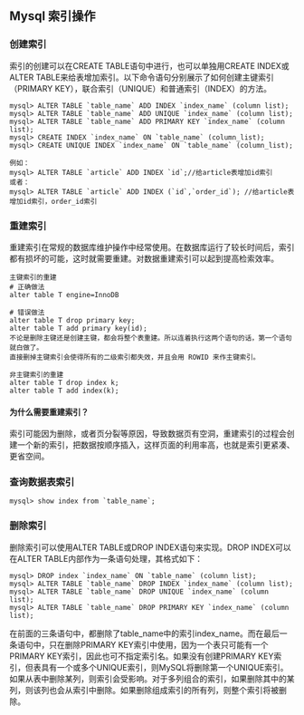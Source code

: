 ## Mysql 索引操作

### 创建索引

索引的创建可以在CREATE TABLE语句中进行，也可以单独用CREATE INDEX或ALTER TABLE来给表增加索引。以下命令语句分别展示了如何创建主键索引（PRIMARY KEY），联合索引（UNIQUE）和普通索引（INDEX）的方法。

```
mysql> ALTER TABLE `table_name` ADD INDEX `index_name` (column list);
mysql> ALTER TABLE `table_name` ADD UNIQUE `index_name` (column list);
mysql> ALTER TABLE `table_name` ADD PRIMARY KEY `index_name` (column list);
mysql> CREATE INDEX `index_name` ON `table_name` (column_list);
mysql> CREATE UNIQUE INDEX `index_name` ON `table_name` (column_list);

例如：
mysql> ALTER TABLE `article` ADD INDEX `id`;//给article表增加id索引
或者：
mysql> ALTER TABLE `article` ADD INDEX (`id`,`order_id`); //给article表增加id索引，order_id索引
```



### 重建索引

重建索引在常规的数据库维护操作中经常使用。在数据库运行了较长时间后，索引都有损坏的可能，这时就需要重建。对数据重建索引可以起到提高检索效率。

```
主键索引的重建
# 正确做法
alter table T engine=InnoDB

# 错误做法
alter table T drop primary key;
alter table T add primary key(id);
不论是删除主键还是创建主键，都会将整个表重建。所以连着执行这两个语句的话，第一个语句就白做了。
直接删掉主键索引会使得所有的二级索引都失效，并且会用 ROWID 来作主键索引。

非主键索引的重建
alter table T drop index k;
alter table T add index(k);
```

#### 为什么需要重建索引？

索引可能因为删除，或者页分裂等原因，导致数据页有空洞，重建索引的过程会创建一个新的索引，把数据按顺序插入，这样页面的利用率高，也就是索引更紧凑、更省空间。



### 查询数据表索引

```
mysql> show index from `table_name`;
```




### 删除索引

删除索引可以使用ALTER TABLE或DROP INDEX语句来实现。DROP INDEX可以在ALTER TABLE内部作为一条语句处理，其格式如下：

```
mysql> DROP index `index_name` ON `table_name` (column list);
mysql> ALTER TABLE `table_name` DROP INDEX `index_name` (column list);
mysql> ALTER TABLE `table_name` DROP UNIQUE `index_name` (column list);
mysql> ALTER TABLE `table_name` DROP PRIMARY KEY `index_name` (column list);
```

在前面的三条语句中，都删除了table_name中的索引index_name。而在最后一条语句中，只在删除PRIMARY KEY索引中使用，因为一个表只可能有一个PRIMARY KEY索引，因此也可不指定索引名。如果没有创建PRIMARY KEY索引，但表具有一个或多个UNIQUE索引，则MySQL将删除第一个UNIQUE索引。如果从表中删除某列，则索引会受影响。对于多列组合的索引，如果删除其中的某列，则该列也会从索引中删除。如果删除组成索引的所有列，则整个索引将被删除。



